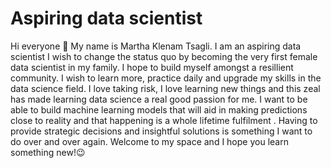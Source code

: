 # Aspiring data scientist
Hi everyone 👋 
My name is Martha Klenam Tsagli. I am an aspiring data scientist
I wish to change the status quo by becoming the very first female data scientist in my family. I hope to build myself amongst a resillient community.
I wish to learn more, practice daily and upgrade my skills in the data science field. 
I love taking risk, I love learning new things and this zeal has made learning data science a real good passion for me. 
I want to be able to build machine learning models that will aid in making predictions close to reality and that happening is a whole lifetime fulfilment . 
Having to provide strategic decisions and insightful solutions is something I want to do over and over again.
Welcome to my space and I hope you learn something new!😉
